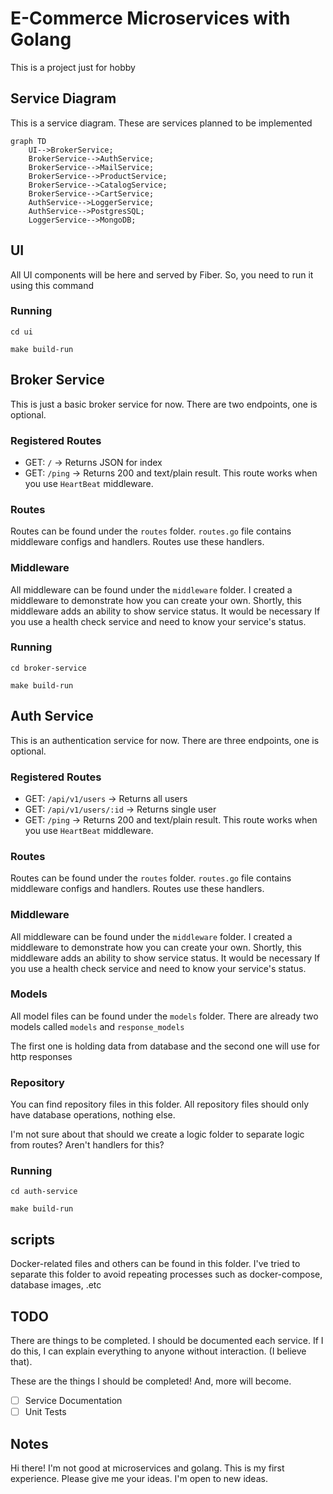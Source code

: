 # E-Commerce Microservices with Golang

This is a project just for hobby

## Service Diagram

This is a service diagram. These are services planned to be implemented

```mermaid
graph TD
	UI-->BrokerService;
	BrokerService-->AuthService;
	BrokerService-->MailService;
	BrokerService-->ProductService;
	BrokerService-->CatalogService;
	BrokerService-->CartService;
	AuthService-->LoggerService;
	AuthService-->PostgresSQL;
	LoggerService-->MongoDB;
```

## UI

All UI components will be here and served by Fiber. So, you need to run it using this command

### Running

```
cd ui

make build-run
```

## Broker Service

This is just a basic broker service for now. There are two endpoints, one is optional.

### Registered Routes

- GET: `/` -> Returns JSON for index
- GET: `/ping` -> Returns 200 and text/plain result. This route works when you use `HeartBeat` middleware.

### Routes

Routes can be found under the `routes` folder. `routes.go` file contains middleware configs and handlers. Routes use these handlers.

### Middleware

All middleware can be found under the `middleware` folder. I created a middleware to demonstrate how you can create your own. Shortly, this middleware adds an ability to show service status. It would be necessary If you use a health check service and need to know your service's status.

### Running

```
cd broker-service

make build-run
```

## Auth Service

This is an authentication service for now. There are three endpoints, one is optional.

### Registered Routes

- GET: `/api/v1/users` -> Returns all users
- GET: `/api/v1/users/:id` -> Returns single user
- GET: `/ping` -> Returns 200 and text/plain result. This route works when you use `HeartBeat` middleware.

### Routes

Routes can be found under the `routes` folder. `routes.go` file contains middleware configs and handlers. Routes use these handlers.

### Middleware

All middleware can be found under the `middleware` folder. I created a middleware to demonstrate how you can create your own. Shortly, this middleware adds an ability to show service status. It would be necessary If you use a health check service and need to know your service's status.

### Models

All model files can be found under the `models` folder. There are already two models called `models` and `response_models`

The first one is holding data from database and the second one will use for http responses

### Repository

You can find repository files in this folder. All repository files should only have database operations, nothing else.

I'm not sure about that should we create a logic folder to separate logic from routes? Aren't handlers for this?

### Running

```
cd auth-service

make build-run
```

## scripts

Docker-related files and others can be found in this folder. I've tried to separate this folder to avoid repeating processes such as docker-compose, database images, .etc


## TODO

There are things to be completed. I should be documented each service. If I do this, I can explain everything to anyone without interaction. (I believe that).

These are the things I should be completed! And, more will become.

- [ ] Service Documentation
- [ ] Unit Tests

## Notes

Hi there! I'm not good at microservices and golang. This is my first experience. Please give me your ideas. I'm open to new ideas.